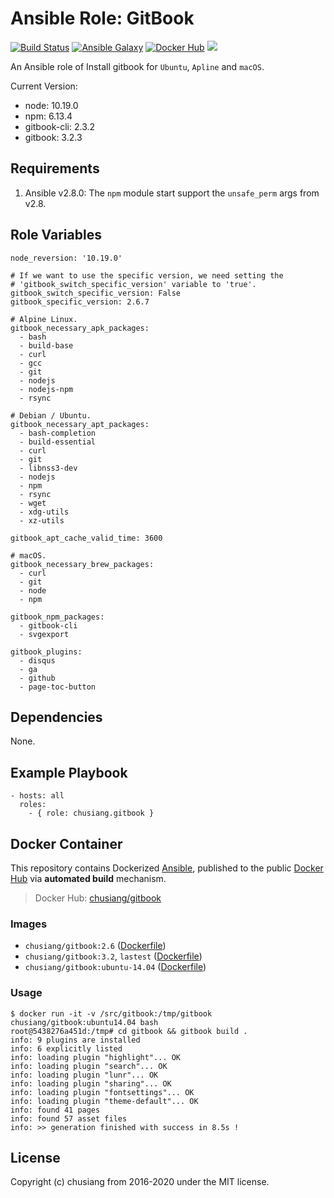 # Ansible Role: GitBook

[![Build Status](https://travis-ci.org/chusiang/gitbook.ansible.role.svg?branch=master)](https://travis-ci.org/chusiang/gitbook.ansible.role) [![Ansible Galaxy](https://img.shields.io/badge/role-gitbook-blue.svg)](https://galaxy.ansible.com/chusiang/gitbook/) [![Docker Hub](https://img.shields.io/badge/docker-gitbook-blue.svg)](https://hub.docker.com/r/chusiang/gitbook/) [![](https://images.microbadger.com/badges/image/chusiang/gitbook.svg)](https://microbadger.com/images/chusiang/gitbook "Get your own image badge on microbadger.com")

An Ansible role of Install gitbook for `Ubuntu`, `Apline` and `macOS`.

Current Version:

* node: 10.19.0
* npm: 6.13.4
* gitbook-cli: 2.3.2
* gitbook: 3.2.3

## Requirements

1. Ansible v2.8.0: The `npm` module start support the `unsafe_perm` args from v2.8.

## Role Variables

```
node_reversion: '10.19.0'

# If we want to use the specific version, we need setting the
# 'gitbook_switch_specific_version' variable to 'true'.
gitbook_switch_specific_version: False
gitbook_specific_version: 2.6.7

# Alpine Linux.
gitbook_necessary_apk_packages:
  - bash
  - build-base
  - curl
  - gcc
  - git
  - nodejs
  - nodejs-npm
  - rsync

# Debian / Ubuntu.
gitbook_necessary_apt_packages:
  - bash-completion
  - build-essential
  - curl
  - git
  - libnss3-dev
  - nodejs
  - npm
  - rsync
  - wget
  - xdg-utils
  - xz-utils

gitbook_apt_cache_valid_time: 3600

# macOS.
gitbook_necessary_brew_packages:
  - curl
  - git
  - node
  - npm

gitbook_npm_packages:
  - gitbook-cli
  - svgexport

gitbook_plugins:
  - disqus
  - ga
  - github
  - page-toc-button
```

## Dependencies

None.

## Example Playbook

    - hosts: all
      roles:
        - { role: chusiang.gitbook }

## Docker Container

This repository contains Dockerized [Ansible](https://github.com/ansible/ansible), published to the public [Docker Hub](https://hub.docker.com/) via **automated build** mechanism.

> Docker Hub: [chusiang/gitbook](https://hub.docker.com/r/chusiang/gitbook/)

### Images

* `chusiang/gitbook:2.6` ([Dockerfile](https://github.com/chusiang/gitbook.ansible.role/blob/master/builds/gitbook-2.6/Dockerfile))
* `chusiang/gitbook:3.2`, `lastest` ([Dockerfile](https://github.com/chusiang/gitbook.ansible.role/blob/master/builds/gitbook-3.2/Dockerfile))
* `chusiang/gitbook:ubuntu-14.04` ([Dockerfile](https://github.com/chusiang/gitbook.ansible.role/blob/master/builds/ubuntu-14.04/Dockerfile))

### Usage

    $ docker run -it -v /src/gitbook:/tmp/gitbook chusiang/gitbook:ubuntu14.04 bash
    root@5438276a451d:/tmp# cd gitbook && gitbook build .
    info: 9 plugins are installed
    info: 6 explicitly listed
    info: loading plugin "highlight"... OK
    info: loading plugin "search"... OK
    info: loading plugin "lunr"... OK
    info: loading plugin "sharing"... OK
    info: loading plugin "fontsettings"... OK
    info: loading plugin "theme-default"... OK
    info: found 41 pages
    info: found 57 asset files
    info: >> generation finished with success in 8.5s !

## License

Copyright (c) chusiang from 2016-2020 under the MIT license.
